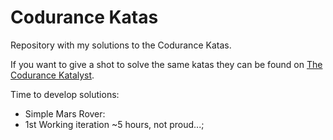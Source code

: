 # Codurance Katas

Repository with my solutions to the Codurance Katas. 

If you want to give a shot to solve the same katas they can be found on [The Codurance Katalyst](https://katalyst.codurance.com/). 

Time to develop solutions:
 - Simple Mars Rover:
  - 1st Working iteration ~5 hours, not proud...;
